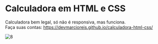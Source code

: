 # Calculadora em HTML e CSS
Calculadora bem legal, só não é responsiva, mas funciona.<br>
Faça suas contas: https://devmarcioreis.github.io/calculadora-html-css/

![8](https://user-images.githubusercontent.com/107413382/193952829-77019892-fe47-4adc-a783-366c99e36950.jpg)
